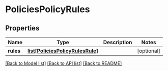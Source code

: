 # PoliciesPolicyRules

## Properties
Name | Type | Description | Notes
------------ | ------------- | ------------- | -------------
**rules** | [**list[PoliciesPolicyRulesRule]**](PoliciesPolicyRulesRule.md) |  | [optional] 

[[Back to Model list]](../README.md#documentation-for-models) [[Back to API list]](../README.md#documentation-for-api-endpoints) [[Back to README]](../README.md)


